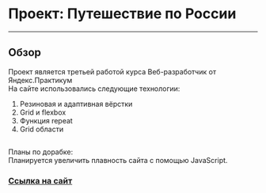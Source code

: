 # Проект: Путешествие по России
--------------------------------
## Обзор
Проект является третьей работой курса Веб-разработчик от Яндекс.Практикум  
На сайте использовались следующие технологии:
1. Резиновая и адаптивная вёрстки
2. Grid и flexbox
3. Функция repeat
4. Grid области  
##
Планы по дорабке:  
Планируется увеличить плавность сайта с помощью JavaScript.

### [Ссылка на сайт](https://quacevizz.github.io/russian-travel/ "Переход на страницу с проектом")

